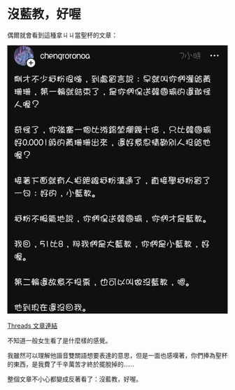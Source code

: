 # 沒藍教，好喔

偶爾就會看到這種拿ㄐㄐ當聖杯的文章：

![文章截圖](2024.2.2.jpg)

[Threads 文章連結](https://www.threads.net/@chengroronoa/post/C2y8M0NJ68b/)

不知道一般女生看了是什麼樣的感覺。

我雖然可以理解他諧音雙關語想要表達的意思，但是一面也感嘆著，你們捧為聖杯的東西，是我費了千辛萬苦才終於擺脫掉的……

整個文章不小心都變成反著看了：沒藍教，好喔。
